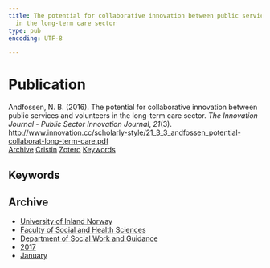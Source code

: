 ```yaml
---
title: The potential for collaborative innovation between public services and volunteers
  in the long-term care sector
type: pub
encoding: UTF-8

---
```

<h1>Publication</h1>
<article id="csl-bib-container-6MCUHWVA" class="csl-bib-container">
  <div class="csl-bib-body"> <div class="csl-entry">Andfossen, N. B. (2016). The potential for collaborative innovation between public services and volunteers in the long-term care sector. <i>The Innovation Journal - Public Sector Innovation Journal</i>, <i>21</i>(3). <a href="http://www.innovation.cc/scholarly-style/21_3_3_andfossen_potential-collaborat-long-term-care.pdf">http://www.innovation.cc/scholarly-style/21_3_3_andfossen_potential-collaborat-long-term-care.pdf</a></div> </div>
  <div class="csl-bib-buttons">
    <a href="#taxonomy-article-6MCUHWVA" alt="archive" class="csl-bib-button">Archive</a>
    <a href="https://app.cristin.no/results/show.jsf?id=1422055" alt="Cristin" class="csl-bib-button">Cristin</a>
    <a href="http://zotero.org/groups/5881554/items/6MCUHWVA" alt="Zotero" class="csl-bib-button">Zotero</a>
    <a href="#keywords-article-6MCUHWVA" alt="keywords" class="csl-bib-button">Keywords</a>
  </div>
  <div id="csl-bib-meta-container-6MCUHWVA"></div>
</article>
<div id="csl-bib-meta-6MCUHWVA" class="csl-bib-meta">
  <article id="keywords-article-6MCUHWVA" class="keywords-article">
    <h1>Keywords</h1>
    
  </article>
  <article id="taxonomy-article-6MCUHWVA" class="taxonomy-article">
    <h1>Archive</h1>
    <ul>
      <li><a href="{{< params subfolder >}}en/archive/?key=3DCRN523">University of Inland Norway</a></li>
      <li><a href="{{< params subfolder >}}en/archive/?key=IDKFS3MX">Faculty of Social and Health Sciences</a></li>
      <li><a href="{{< params subfolder >}}en/archive/?key=CU4VFGCV">Department of Social Work and Guidance</a></li>
      <li><a href="{{< params subfolder >}}en/archive/?key=7JQ4YUQB">2017</a></li>
      <li><a href="{{< params subfolder >}}en/archive/?key=A2AYQND4">January</a></li>
    </ul>
  </article>
</div>
